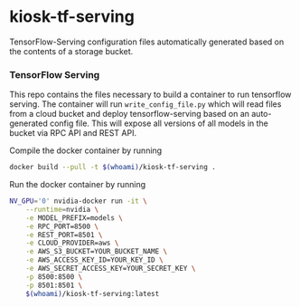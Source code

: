 # kiosk-tf-serving
TensorFlow-Serving configuration files automatically generated based on the contents of a storage bucket.

### TensorFlow Serving

This repo contains the files necessary to build a container to run tensorflow serving.  The container will run `write_config_file.py` which will read files from a cloud bucket and deploy tensorflow-serving based on an auto-generated config file.  This will expose all versions of all models in the bucket via RPC API and REST API.

Compile the docker container by running

```bash
docker build --pull -t $(whoami)/kiosk-tf-serving .
```

Run the docker container by running
```bash
NV_GPU='0' nvidia-docker run -it \
    --runtime=nvidia \
    -e MODEL_PREFIX=models \
    -e RPC_PORT=8500 \
    -e REST_PORT=8501 \
    -e CLOUD_PROVIDER=aws \
    -e AWS_S3_BUCKET=YOUR_BUCKET_NAME \
    -e AWS_ACCESS_KEY_ID=YOUR_KEY_ID \
    -e AWS_SECRET_ACCESS_KEY=YOUR_SECRET_KEY \
    -p 8500:8500 \
    -p 8501:8501 \
    $(whoami)/kiosk-tf-serving:latest
```
